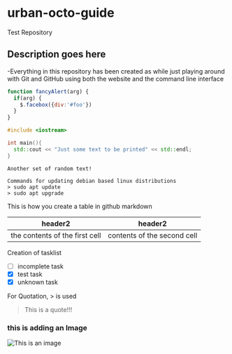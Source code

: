 # urban-octo-guide
Test Repository
## Description goes here
-Everything in this repository has been created as while just playing around with Git and GitHub using both the website and the command line interface


```javascript
function fancyAlert(arg) {
  if(arg) {
    $.facebox({div:'#foo'})
  }
}
```

```c++
#include <iostream>

int main(){
  std::cout << "Just some text to be printed" << std::endl;
}
```
```
Another set of random text!
```

```
Commands for updating debian based linux distributions
> sudo apt update
> sudo apt upgrade
```

This is how you create a table in github markdown

header2 | header2
--------|--------
the contents of the first cell | contents of the second cell


Creation of tasklist

- [ ] incomplete task
- [x] test task
- [x] unknown task

For Quotation, > is used
>This is a quote!!!

### this is adding an Image
![This is an image](https://images-wixmp-ed30a86b8c4ca887773594c2.wixmp.com/f/57b1f2f0-8481-4950-afa0-69c52e132430/dd23c8p-32a4508f-0eb6-4817-8dd6-0cb9568d466c.jpg/v1/fill/w_1920,h_1631,q_75,strp/miyamoto_musashi___vagabond_by_asi4abarai_dd23c8p-fullview.jpg?token=eyJ0eXAiOiJKV1QiLCJhbGciOiJIUzI1NiJ9.eyJzdWIiOiJ1cm46YXBwOjdlMGQxODg5ODIyNjQzNzNhNWYwZDQxNWVhMGQyNmUwIiwiaXNzIjoidXJuOmFwcDo3ZTBkMTg4OTgyMjY0MzczYTVmMGQ0MTVlYTBkMjZlMCIsIm9iaiI6W1t7ImhlaWdodCI6Ijw9MTYzMSIsInBhdGgiOiJcL2ZcLzU3YjFmMmYwLTg0ODEtNDk1MC1hZmEwLTY5YzUyZTEzMjQzMFwvZGQyM2M4cC0zMmE0NTA4Zi0wZWI2LTQ4MTctOGRkNi0wY2I5NTY4ZDQ2NmMuanBnIiwid2lkdGgiOiI8PTE5MjAifV1dLCJhdWQiOlsidXJuOnNlcnZpY2U6aW1hZ2Uub3BlcmF0aW9ucyJdfQ.-57rdLHMDgC7YbBGUk8H-jOWgXgzkAJVJUkzCOpcJc4)
